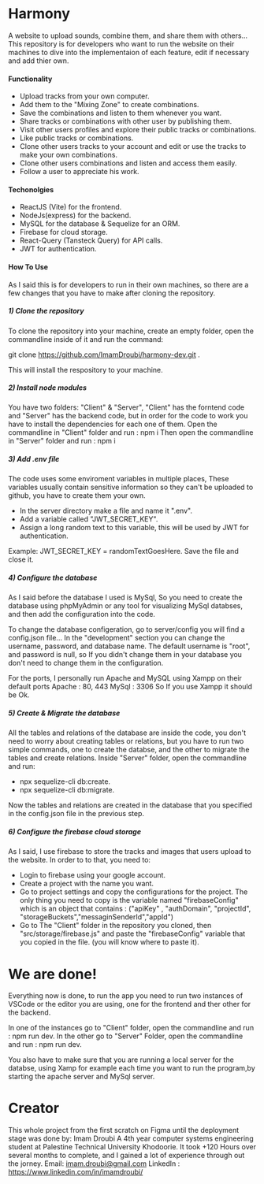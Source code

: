 # Harmony
A website to upload sounds, combine them, and share them with others...
This repository is for developers who want to run the website on their machines to dive into the implementaion of each feature, edit if necessary and add thier own. 

#### Functionality
- Upload tracks from your own computer.
- Add them to the "Mixing Zone" to create combinations.
- Save the combinations and listen to them whenever you want.
- Share tracks or combinations with other user by publishing them.
- Visit other users profiles and explore their public tracks or combinations.
- Like public tracks or combinations. 
- Clone other users tracks to your account and edit or use the tracks to make your own combinations.
- Clone other users combinations and listen and access them easily. 
- Follow a user to appreciate his work. 

#### Techonolgies
- ReactJS (Vite) for the frontend.
- NodeJs(express) for the backend.
- MySQL for the database & Sequelize for an ORM.
- Firebase for cloud storage.
- React-Query (Tansteck Query) for API calls.
- JWT for authentication.

#### How To Use
As I said this is for developers to run in their own machines, so there are a few changes that you have to make after cloning the repository. 
##### 1) Clone the repository
To clone the repository into your machine, create an empty folder, open the commandline inside of it and run the command: 

git clone https://github.com/ImamDroubi/harmony-dev.git .

This will install the respository to your machine. 
##### 2) Install node modules
You have two folders: "Client" & "Server", "Client" has the forntend code and "Server" has the backend code, but in order for the code to work you have to install the dependencies for each one of them. 
Open the commandline in "Client" folder and run : npm i 
Then open the commandline in "Server" folder and run : npm i 
##### 3) Add .env file
The code uses some enviroment variables in multiple places, These variables usually contain sensitive information so they can't be uploaded to github, you have to create them your own. 
- In the server directory make a file and name it ".env".
- Add a variable called "JWT_SECRET_KEY".
- Assign a long random text to this variable, this will be used by JWT for authentication.

Example: JWT_SECRET_KEY = randomTextGoesHere.
Save the file and close it.
##### 4) Configure the database
As I said before the database I used is MySql, So you need to create the database using phpMyAdmin or any tool for visualizing MySql databses, and then add the configuration into the code. 

To change the database configeration, go to server/config 
you will find a config.json file...
In the "development" section you can change the username, password, and database name. 
The default username is "root", and password is null, so If you didn't change them in your database you don't need to change them in the configuration. 

For the ports, I personally run Apache and MySQL using Xampp on their default ports
Apache : 80, 443 
MySql : 3306 
So If you use Xampp it should be Ok.

##### 5) Create & Migrate the database
All the tables and relations of the database are inside the code, you don't need to worry about creating tables or relations, but you have to run two simple commands, one to create the databse, and the other to migrate the tables and create relations. 
Inside "Server" folder, open the commandline and run: 
- npx sequelize-cli db:create.
- npx sequelize-cli db:migrate.

Now the tables and relations are created in the database that you specified in the config.json file in the previous step.
##### 6) Configure the firebase cloud storage
As I said, I use firebase to store the tracks and images that users upload to the website. In order to to that, you need to: 
- Login to firebase using your google account.
- Create a project with the name you want.
- Go to project settings and copy the configurations for the project. 
The only thing you need to copy is the variable named "firebaseConfig" which is an object that contains : ("apiKey" , "authDomain", "projectId", "storageBuckets","messaginSenderId","appId")
- Go to The "Client" folder in the repository you cloned, then "src/storage/firebase.js" and paste the "firebaseConfig" variable that you copied in the file. (you will know where to paste it).

# We are done! 
Everything now is done, to run the app you need to run two instances of VSCode or the editor you are using, one for the frontend and ther other for the backend.

In one of the instances go to "Client" folder, open the commandline and run : npm run dev. 
In the other go to "Server" Folder, open the commandline and run : npm run dev.

You also have to make sure that you are running a local server for the databse, using Xamp for example each time you want to run the program,by starting the apache server and MySql server. 

# Creator
This whole project from the first scratch on Figma until the deployment stage was done by:
Imam Droubi 
A 4th year computer systems engineering student at Palestine Technical University Khodoorie. 
It took +120 Hours over several months to complete, and I gained a lot of experience through out the jorney. 
Email: imam.droubi@gmail.com
LinkedIn : https://www.linkedin.com/in/imamdroubi/


